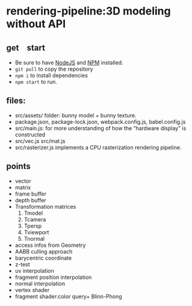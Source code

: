 # rendering-pipeline:3D modeling without API

## get　start
* Be sure to have [NodeJS](https://nodejs.org/en/) and [NPM](https://www.npmjs.com/) installed.
* `git pull` to copy the repository
* `npm i` to install dependencies
* `npm start` to run.


##  files:
* src/assets/ folder: bunny model + bunny texture.
* package.json, package-lock.json, webpack.config.js, babel.config.js
* src/main.js: for more understanding of how the “hardware display” is constructed
* src/vec.js src/mat.js
* src/rasterizer.js implements a CPU rasterization rendering pipeline.



## points
* vector
* matrix
* frame buffer
* depth buffer
* Transformation matrices
  1. Tmodel
  2. Tcamera
  3. Tpersp
  4. Tviewport
  5. Tnormal
* access infos from Geometry
* AABB culling approach
* barycentric coordinate
* z-test
* uv interpolation
* fragment position interpolation
* normal interpolation
* vertex shader
* fragment shader:color query+ Blinn-Phong

